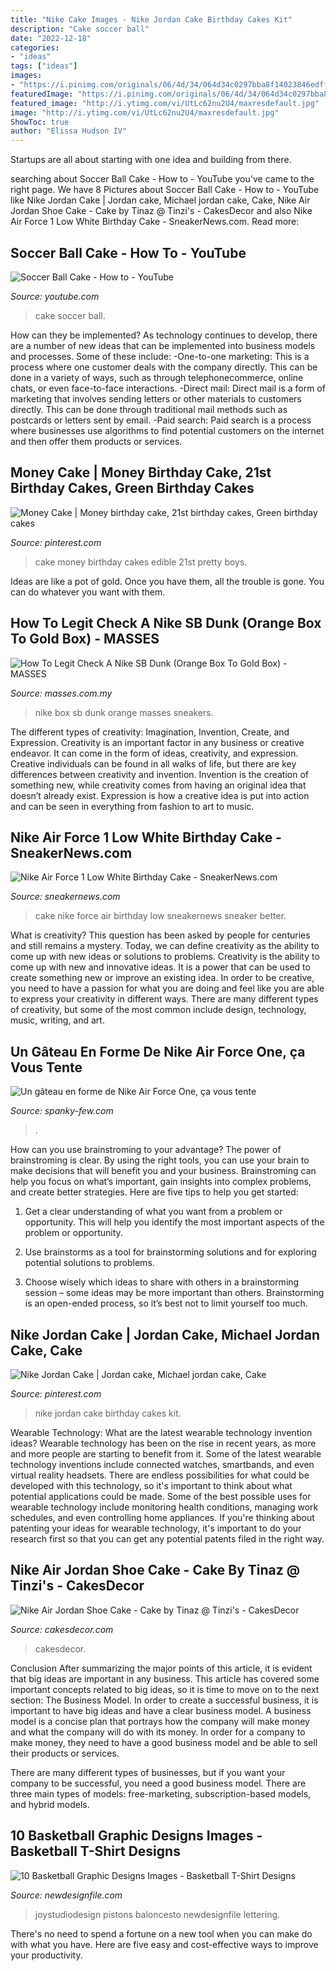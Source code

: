 ```yaml
---
title: "Nike Cake Images - Nike Jordan Cake Birthday Cakes Kit"
description: "Cake soccer ball"
date: "2022-12-18"
categories:
- "ideas"
tags: ["ideas"]
images:
- "https://i.pinimg.com/originals/06/4d/34/064d34c0297bba8f14023846edffec99.jpg"
featuredImage: "https://i.pinimg.com/originals/06/4d/34/064d34c0297bba8f14023846edffec99.jpg"
featured_image: "http://i.ytimg.com/vi/UtLc62nu2U4/maxresdefault.jpg"
image: "http://i.ytimg.com/vi/UtLc62nu2U4/maxresdefault.jpg"
ShowToc: true
author: "Elissa Hudson IV"
---
```



Startups are all about starting with one idea and building from there.

	

		
searching about Soccer Ball Cake - How to - YouTube you've came to the right page. We have 8 Pictures about Soccer Ball Cake - How to - YouTube like Nike Jordan Cake | Jordan cake, Michael jordan cake, Cake, Nike Air Jordan Shoe Cake - Cake by Tinaz @ Tinzi&#039;s - CakesDecor and also Nike Air Force 1 Low White Birthday Cake - SneakerNews.com. Read more:
		
    
## Soccer Ball Cake - How To - YouTube

<img loading=lazy src="http://i.ytimg.com/vi/UtLc62nu2U4/maxresdefault.jpg" onerror="this.onerror=null;this.src='https://tse2.mm.bing.net/th?id=OIP.CQe3emYUWBWL5r4hVNgyVAHaEK&amp;pid=15.1';" alt="Soccer Ball Cake - How to - YouTube">

_Source: youtube.com_

>cake soccer ball. 

	

How can they be implemented?
As technology continues to develop, there are a number of new ideas that can be implemented into business models and processes. Some of these include: 
-One-to-one marketing: This is a process where one customer deals with the company directly. This can be done in a variety of ways, such as through telephonecommerce, online chats, or even face-to-face interactions. 
-Direct mail: Direct mail is a form of marketing that involves sending letters or other materials to customers directly. This can be done through traditional mail methods such as postcards or letters sent by email. 
-Paid search: Paid search is a process where businesses use algorithms to find potential customers on the internet and then offer them products or services.

    
## Money Cake | Money Birthday Cake, 21st Birthday Cakes, Green Birthday Cakes

<img loading=lazy src="https://i.pinimg.com/736x/29/18/9d/29189d3c92b8831e0de293fb30e11e46.jpg" onerror="this.onerror=null;this.src='https://tse1.mm.bing.net/th?id=OIP.Z22ffxLZdV_SDWcuftLksAHaNK&amp;pid=15.1';" alt="Money Cake | Money birthday cake, 21st birthday cakes, Green birthday cakes">

_Source: pinterest.com_

>cake money birthday cakes edible 21st pretty boys. 

	

Ideas are like a pot of gold. Once you have them, all the trouble is gone. You can do whatever you want with them.

    
## How To Legit Check A Nike SB Dunk (Orange Box To Gold Box) - MASSES

<img loading=lazy src="http://masses.com.my/wp-content/uploads/2018/06/Nike-SB-Dunk-Box-Collection-2-1.jpg" onerror="this.onerror=null;this.src='https://tse4.mm.bing.net/th?id=OIP.epGLFZk6jnRjLpCnetsAlQHaE8&amp;pid=15.1';" alt="How To Legit Check A Nike SB Dunk (Orange Box To Gold Box) - MASSES">

_Source: masses.com.my_

>nike box sb dunk orange masses sneakers. 

	

The different types of creativity: Imagination, Invention, Create, and Expression.
Creativity is an important factor in any business or creative endeavor. It can come in the form of ideas, creativity, and expression. Creative individuals can be found in all walks of life, but there are key differences between creativity and invention. Invention is the creation of something new, while creativity comes from having an original idea that doesn’t already exist. Expression is how a creative idea is put into action and can be seen in everything from fashion to art to music.

    
## Nike Air Force 1 Low White Birthday Cake - SneakerNews.com

<img loading=lazy src="https://sneakernews.com/wp-content/uploads/2011/04/nike-air-force-1-low-white-cake-02.jpg" onerror="this.onerror=null;this.src='https://tse4.mm.bing.net/th?id=OIP.D5X9v-xdwjnNizm0eiShJAHaFf&amp;pid=15.1';" alt="Nike Air Force 1 Low White Birthday Cake - SneakerNews.com">

_Source: sneakernews.com_

>cake nike force air birthday low sneakernews sneaker better. 

	

What is creativity? This question has been asked by people for centuries and still remains a mystery. Today, we can define creativity as the ability to come up with new ideas or solutions to problems.
Creativity is the ability to come up with new and innovative ideas. It is a power that can be used to create something new or improve an existing idea. In order to be creative, you need to have a passion for what you are doing and feel like you are able to express your creativity in different ways. There are many different types of creativity, but some of the most common include design, technology, music, writing, and art.

    
## Un Gâteau En Forme De Nike Air Force One, ça Vous Tente

<img loading=lazy src="https://www.spanky-few.com/wp-content/uploads/2013/01/4011696549_bb4605c04b_b-854x569.jpeg" onerror="this.onerror=null;this.src='https://tse4.mm.bing.net/th?id=OIP.wXnl8V9vWByrWQAGlq3-vgHaE7&amp;pid=15.1';" alt="Un gâteau en forme de Nike Air Force One, ça vous tente">

_Source: spanky-few.com_

>. 

	

How can you use brainstroming to your advantage?
The power of brainstroming is clear. By using the right tools, you can use your brain to make decisions that will benefit you and your business. Brainstroming can help you focus on what’s important, gain insights into complex problems, and create better strategies. Here are five tips to help you get started: 
1. Get a clear understanding of what you want from a problem or opportunity. This will help you identify the most important aspects of the problem or opportunity. 

2. Use brainstorms as a tool for brainstorming solutions and for exploring potential solutions to problems. 

3. Choose wisely which ideas to share with others in a brainstorming session – some ideas may be more important than others. Brainstorming is an open-ended process, so it’s best not to limit yourself too much.

    
## Nike Jordan Cake | Jordan Cake, Michael Jordan Cake, Cake

<img loading=lazy src="https://i.pinimg.com/originals/06/4d/34/064d34c0297bba8f14023846edffec99.jpg" onerror="this.onerror=null;this.src='https://tse4.mm.bing.net/th?id=OIP.F_TXaTDL13LApUMLIwyqiQHaJ4&amp;pid=15.1';" alt="Nike Jordan Cake | Jordan cake, Michael jordan cake, Cake">

_Source: pinterest.com_

>nike jordan cake birthday cakes kit. 

	

Wearable Technology: What are the latest wearable technology invention ideas?
Wearable technology has been on the rise in recent years, as more and more people are starting to benefit from it. Some of the latest wearable technology inventions include connected watches, smartbands, and even virtual reality headsets. There are endless possibilities for what could be developed with this technology, so it's important to think about what potential applications could be made. Some of the best possible uses for wearable technology include monitoring health conditions, managing work schedules, and even controlling home appliances. If you're thinking about patenting your ideas for wearable technology, it's important to do your research first so that you can get any potential patents filed in the right way.

    
## Nike Air Jordan Shoe Cake - Cake By Tinaz @ Tinzi&#039;s - CakesDecor

<img loading=lazy src="https://pic.cakesdecor.com/m/nancyr8l0gg1rnsxqwwy.jpg" onerror="this.onerror=null;this.src='https://tse1.mm.bing.net/th?id=OIP.bGChrFr4FDAszFMdN0wt1gHaKQ&amp;pid=15.1';" alt="Nike Air Jordan Shoe Cake - Cake by Tinaz @ Tinzi&#039;s - CakesDecor">

_Source: cakesdecor.com_

>cakesdecor. 

	

Conclusion
After summarizing the major points of this article, it is evident that big ideas are important in any business. This article has covered some important concepts related to big ideas, so it is time to move on to the next section: The Business Model.
In order to create a successful business, it is important to have big ideas and have a clear business model. A business model is a concise plan that portrays how the company will make money and what the company will do with its money. In order for a company to make money, they need to have a good business model and be able to sell their products or services. 

There are many different types of businesses, but if you want your company to be successful, you need a good business model. There are three main types of models: free-marketing, subscription-based models, and hybrid models.

    
## 10 Basketball Graphic Designs Images - Basketball T-Shirt Designs

<img loading=lazy src="http://www.newdesignfile.com/postpic/2014/09/basketball-t-shirt-designs_8159.jpg" onerror="this.onerror=null;this.src='https://tse2.mm.bing.net/th?id=OIP.cgV2zzl1z7DhMwhIQaWTWAHaHa&amp;pid=15.1';" alt="10 Basketball Graphic Designs Images - Basketball T-Shirt Designs">

_Source: newdesignfile.com_

>joystudiodesign pistons baloncesto newdesignfile lettering. 

	

There's no need to spend a fortune on a new tool when you can make do with what you have. Here are five easy and cost-effective ways to improve your productivity.

